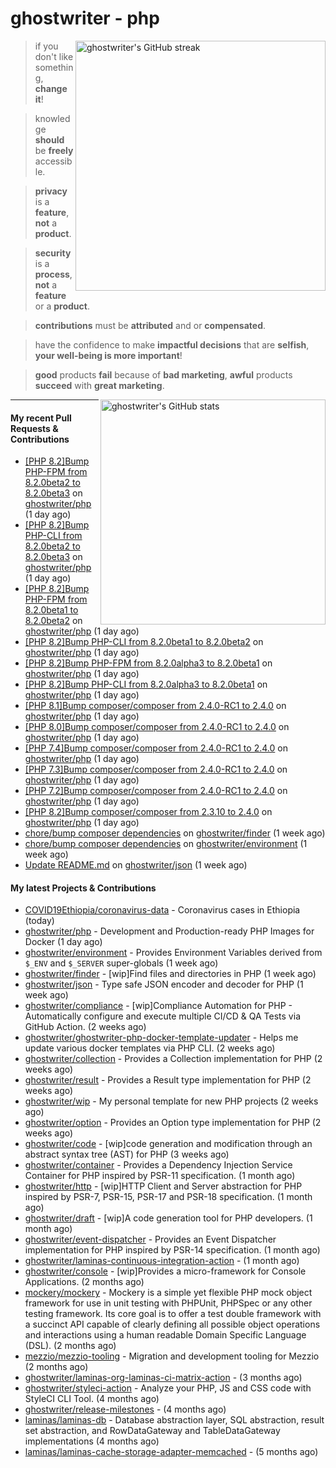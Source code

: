 # ghostwriter - php

<img alt="ghostwriter's GitHub streak" width="400px" align="right" src="https://github-readme-streak-stats.herokuapp.com/?cache_seconds=1800&user=ghostwriter">

> if you don't like something, **change it**!

> knowledge **should** be **freely** accessible.

> **privacy** is a **feature**, **not** a **product**.

> **security** is a **process**, **not** a **feature** or a **product**.

> **contributions** must be **attributed** and or **compensated**.

> have the confidence to make **impactful decisions** that are **selfish**, **your well-being is more important**!

> **good** products **fail** because of **bad marketing**, **awful** products **succeed** with **great marketing**.

<img alt="ghostwriter's GitHub stats" width="360px" align="right" src="https://github-readme-stats.vercel.app/api?cache_seconds=1800&username=ghostwriter&show_icons=true&count_private=true&hide_title=true&hide_rank=true&icon_color=333">

---

#### My recent Pull Requests & Contributions

- [[PHP 8.2]Bump PHP-FPM from 8.2.0beta2 to 8.2.0beta3](https://github.com/ghostwriter/php/pull/137) on [ghostwriter/php](https://github.com/ghostwriter/php) (1 day ago)
- [[PHP 8.2]Bump PHP-CLI from 8.2.0beta2 to 8.2.0beta3](https://github.com/ghostwriter/php/pull/136) on [ghostwriter/php](https://github.com/ghostwriter/php) (1 day ago)
- [[PHP 8.2]Bump PHP-FPM from 8.2.0beta1 to 8.2.0beta2](https://github.com/ghostwriter/php/pull/135) on [ghostwriter/php](https://github.com/ghostwriter/php) (1 day ago)
- [[PHP 8.2]Bump PHP-CLI from 8.2.0beta1 to 8.2.0beta2](https://github.com/ghostwriter/php/pull/134) on [ghostwriter/php](https://github.com/ghostwriter/php) (1 day ago)
- [[PHP 8.2]Bump PHP-FPM from 8.2.0alpha3 to 8.2.0beta1](https://github.com/ghostwriter/php/pull/133) on [ghostwriter/php](https://github.com/ghostwriter/php) (1 day ago)
- [[PHP 8.2]Bump PHP-CLI from 8.2.0alpha3 to 8.2.0beta1](https://github.com/ghostwriter/php/pull/132) on [ghostwriter/php](https://github.com/ghostwriter/php) (1 day ago)
- [[PHP 8.1]Bump composer/composer from 2.4.0-RC1 to 2.4.0](https://github.com/ghostwriter/php/pull/131) on [ghostwriter/php](https://github.com/ghostwriter/php) (1 day ago)
- [[PHP 8.0]Bump composer/composer from 2.4.0-RC1 to 2.4.0](https://github.com/ghostwriter/php/pull/130) on [ghostwriter/php](https://github.com/ghostwriter/php) (1 day ago)
- [[PHP 7.4]Bump composer/composer from 2.4.0-RC1 to 2.4.0](https://github.com/ghostwriter/php/pull/129) on [ghostwriter/php](https://github.com/ghostwriter/php) (1 day ago)
- [[PHP 7.3]Bump composer/composer from 2.4.0-RC1 to 2.4.0](https://github.com/ghostwriter/php/pull/128) on [ghostwriter/php](https://github.com/ghostwriter/php) (1 day ago)
- [[PHP 7.2]Bump composer/composer from 2.4.0-RC1 to 2.4.0](https://github.com/ghostwriter/php/pull/127) on [ghostwriter/php](https://github.com/ghostwriter/php) (1 day ago)
- [[PHP 8.2]Bump composer/composer from 2.3.10 to 2.4.0](https://github.com/ghostwriter/php/pull/126) on [ghostwriter/php](https://github.com/ghostwriter/php) (1 day ago)
- [chore/bump composer dependencies](https://github.com/ghostwriter/finder/pull/1) on [ghostwriter/finder](https://github.com/ghostwriter/finder) (1 week ago)
- [chore/bump composer dependencies](https://github.com/ghostwriter/environment/pull/7) on [ghostwriter/environment](https://github.com/ghostwriter/environment) (1 week ago)
- [Update README.md](https://github.com/ghostwriter/json/pull/7) on [ghostwriter/json](https://github.com/ghostwriter/json) (1 week ago)

#### My latest Projects & Contributions

- [COVID19Ethiopia/coronavirus-data](https://github.com/COVID19Ethiopia/coronavirus-data) - Coronavirus cases in Ethiopia (today)
- [ghostwriter/php](https://github.com/ghostwriter/php) - Development and Production-ready PHP Images for Docker (1 day ago)
- [ghostwriter/environment](https://github.com/ghostwriter/environment) - Provides Environment Variables derived from `$_ENV` and `$_SERVER` super-globals (1 week ago)
- [ghostwriter/finder](https://github.com/ghostwriter/finder) - [wip]Find files and directories in PHP (1 week ago)
- [ghostwriter/json](https://github.com/ghostwriter/json) - Type safe JSON encoder and decoder for PHP (1 week ago)
- [ghostwriter/compliance](https://github.com/ghostwriter/compliance) - [wip]Compliance Automation for PHP - Automatically configure and execute multiple CI/CD &amp; QA Tests via GitHub Action. (2 weeks ago)
- [ghostwriter/ghostwriter-php-docker-template-updater](https://github.com/ghostwriter/ghostwriter-php-docker-template-updater) - Helps me update various docker templates via PHP CLI. (2 weeks ago)
- [ghostwriter/collection](https://github.com/ghostwriter/collection) - Provides a Collection implementation for PHP (2 weeks ago)
- [ghostwriter/result](https://github.com/ghostwriter/result) - Provides a Result type implementation for PHP (2 weeks ago)
- [ghostwriter/wip](https://github.com/ghostwriter/wip) - My personal template for new PHP projects (2 weeks ago)
- [ghostwriter/option](https://github.com/ghostwriter/option) - Provides an Option type implementation for PHP (2 weeks ago)
- [ghostwriter/code](https://github.com/ghostwriter/code) - [wip]code generation and modification through an abstract syntax tree (AST) for PHP (3 weeks ago)
- [ghostwriter/container](https://github.com/ghostwriter/container) - Provides a Dependency Injection Service Container for PHP inspired by PSR-11 specification. (1 month ago)
- [ghostwriter/http](https://github.com/ghostwriter/http) - [wip]HTTP Client and Server abstraction for PHP inspired by PSR-7, PSR-15, PSR-17 and PSR-18 specification. (1 month ago)
- [ghostwriter/draft](https://github.com/ghostwriter/draft) - [wip]A code generation tool for PHP developers. (1 month ago)
- [ghostwriter/event-dispatcher](https://github.com/ghostwriter/event-dispatcher) - Provides an Event Dispatcher implementation for PHP inspired by PSR-14 specification. (1 month ago)
- [ghostwriter/laminas-continuous-integration-action](https://github.com/ghostwriter/laminas-continuous-integration-action) -  (1 month ago)
- [ghostwriter/console](https://github.com/ghostwriter/console) - [wip]Provides a micro-framework for Console Applications. (2 months ago)
- [mockery/mockery](https://github.com/mockery/mockery) - Mockery is a simple yet flexible PHP mock object framework for use in unit testing with PHPUnit, PHPSpec or any other testing framework. Its core goal is to offer a test double framework with a succinct API capable of clearly defining all possible object operations and interactions using a human readable Domain Specific Language (DSL). (2 months ago)
- [mezzio/mezzio-tooling](https://github.com/mezzio/mezzio-tooling) - Migration and development tooling for Mezzio (2 months ago)
- [ghostwriter/laminas-org-laminas-ci-matrix-action](https://github.com/ghostwriter/laminas-org-laminas-ci-matrix-action) -  (3 months ago)
- [ghostwriter/styleci-action](https://github.com/ghostwriter/styleci-action) - Analyze your PHP, JS and CSS code with StyleCI CLI Tool. (4 months ago)
- [ghostwriter/release-milestones](https://github.com/ghostwriter/release-milestones) -  (4 months ago)
- [laminas/laminas-db](https://github.com/laminas/laminas-db) - Database abstraction layer, SQL abstraction, result set abstraction, and RowDataGateway and TableDataGateway implementations (4 months ago)
- [laminas/laminas-cache-storage-adapter-memcached](https://github.com/laminas/laminas-cache-storage-adapter-memcached) -  (5 months ago)
